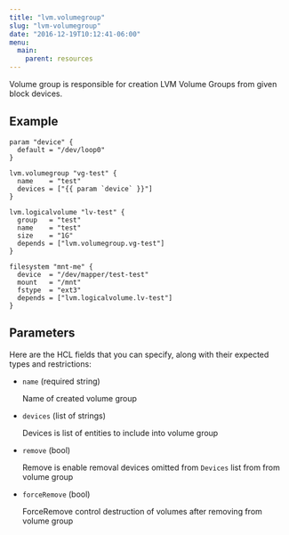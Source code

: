 ```yaml
---
title: "lvm.volumegroup"
slug: "lvm-volumegroup"
date: "2016-12-19T10:12:41-06:00"
menu:
  main:
    parent: resources
---
```



Volume group is responsible for creation LVM Volume Groups
from given block devices.


## Example

```hcl
param "device" {
  default = "/dev/loop0"
}

lvm.volumegroup "vg-test" {
  name    = "test"
  devices = ["{{ param `device` }}"]
}

lvm.logicalvolume "lv-test" {
  group   = "test"
  name    = "test"
  size    = "1G"
  depends = ["lvm.volumegroup.vg-test"]
}

filesystem "mnt-me" {
  device  = "/dev/mapper/test-test"
  mount   = "/mnt"
  fstype  = "ext3"
  depends = ["lvm.logicalvolume.lv-test"]
}

```


## Parameters

Here are the HCL fields that you can specify, along with their expected types
and restrictions:


- `name` (required string)

  Name of created volume group

- `devices` (list of strings)

  Devices is list of entities to include into volume group

- `remove` (bool)

  Remove is enable removal devices omitted from `Devices` list from
from volume group

- `forceRemove` (bool)

  ForceRemove control destruction of volumes after removing
from volume group



